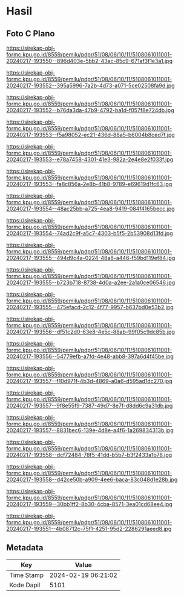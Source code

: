 # Hasil

## Foto C Plano

https://sirekap-obj-formc.kpu.go.id/8559/pemilu/pdpr/51/08/06/10/11/5108061011001-20240217-193550--896d403e-5bb2-43ac-85c9-671af3f1e3a1.jpg

https://sirekap-obj-formc.kpu.go.id/8559/pemilu/pdpr/51/08/06/10/11/5108061011001-20240217-193552--395a5996-7a2b-4d73-a071-5ce02508fa9d.jpg

https://sirekap-obj-formc.kpu.go.id/8559/pemilu/pdpr/51/08/06/10/11/5108061011001-20240217-193552--b76da3da-47b9-4792-ba1d-f057f8e724db.jpg

https://sirekap-obj-formc.kpu.go.id/8559/pemilu/pdpr/51/08/06/10/11/5108061011001-20240217-193553--f5a98052-ec21-436d-88a5-b6004b8ced7f.jpg

https://sirekap-obj-formc.kpu.go.id/8559/pemilu/pdpr/51/08/06/10/11/5108061011001-20240217-193553--e78a7458-4301-41e3-982a-2e4e8e2f033f.jpg

https://sirekap-obj-formc.kpu.go.id/8559/pemilu/pdpr/51/08/06/10/11/5108061011001-20240217-193553--fa8c856a-2e8b-41b8-9789-e69619d1fc63.jpg

https://sirekap-obj-formc.kpu.go.id/8559/pemilu/pdpr/51/08/06/10/11/5108061011001-20240217-193554--48ac25bb-a725-4ea8-9419-084f4165becc.jpg

https://sirekap-obj-formc.kpu.go.id/8559/pemilu/pdpr/51/08/06/10/11/5108061011001-20240217-193554--74ad2c9f-a5c7-4303-b5f5-2b53908d13fd.jpg

https://sirekap-obj-formc.kpu.go.id/8559/pemilu/pdpr/51/08/06/10/11/5108061011001-20240217-193555--494d9c4a-0224-48a8-a446-f59bd119ef84.jpg

https://sirekap-obj-formc.kpu.go.id/8559/pemilu/pdpr/51/08/06/10/11/5108061011001-20240217-193555--b723b718-8738-4d0a-a2ee-2a1a0ce06546.jpg

https://sirekap-obj-formc.kpu.go.id/8559/pemilu/pdpr/51/08/06/10/11/5108061011001-20240217-193555--475efacd-2c12-4f77-9957-b637bd0e53b2.jpg

https://sirekap-obj-formc.kpu.go.id/8559/pemilu/pdpr/51/08/06/10/11/5108061011001-20240217-193556--df51c2d0-63e8-4e5c-88ab-99f05c9dc85b.jpg

https://sirekap-obj-formc.kpu.go.id/8559/pemilu/pdpr/51/08/06/10/11/5108061011001-20240217-193556--54779efb-a7fd-4e48-abb8-397a6d4f45be.jpg

https://sirekap-obj-formc.kpu.go.id/8559/pemilu/pdpr/51/08/06/10/11/5108061011001-20240217-193557--f10d971f-4b3d-4869-a0a6-d595ad1dc270.jpg

https://sirekap-obj-formc.kpu.go.id/8559/pemilu/pdpr/51/08/06/10/11/5108061011001-20240217-193557--9f8e55f9-7387-49d7-8e7f-d8dd6c9a31db.jpg

https://sirekap-obj-formc.kpu.go.id/8559/pemilu/pdpr/51/08/06/10/11/5108061011001-20240217-193557--8831bec6-139e-4d8e-a4f6-1a269834313b.jpg

https://sirekap-obj-formc.kpu.go.id/8559/pemilu/pdpr/51/08/06/10/11/5108061011001-20240217-193558--dcf72484-78f5-41dd-b5b7-b3f2433a1b78.jpg

https://sirekap-obj-formc.kpu.go.id/8559/pemilu/pdpr/51/08/06/10/11/5108061011001-20240217-193558--d42ce50b-a909-4ee6-baca-83c048d1e28b.jpg

https://sirekap-obj-formc.kpu.go.id/8559/pemilu/pdpr/51/08/06/10/11/5108061011001-20240217-193559--30bb1ff2-8b30-4cba-8571-3ea01cd68ee4.jpg

https://sirekap-obj-formc.kpu.go.id/8559/pemilu/pdpr/51/08/06/10/11/5108061011001-20240217-193551--4b08712c-75f1-4251-95d2-2286291aeed8.jpg


## Metadata

| Key        | Value               |
| ---------- | ------------------- |
| Time Stamp | 2024-02-19 06:21:02 |
| Kode Dapil | 5101                |



